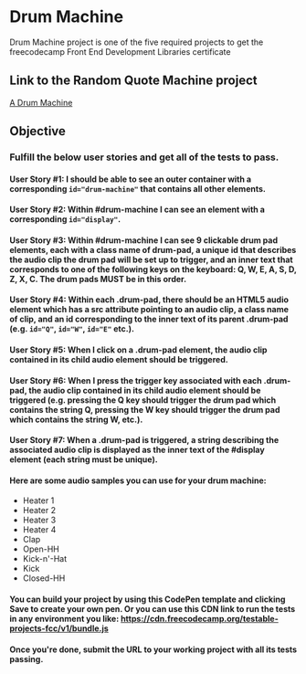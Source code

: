 # Drum Machine
Drum Machine project is one of the five required projects to get the freecodecamp Front End Development Libraries certificate
## Link to the Random Quote Machine project
[A Drum Machine](https://badr-21.github.io/Drum-Machine/)
## Objective
### Fulfill the below user stories and get all of the tests to pass.
#### User Story #1: I should be able to see an outer container with a corresponding `id="drum-machine"` that contains all other elements.

#### User Story #2: Within #drum-machine I can see an element with a corresponding `id="display"`.

#### User Story #3: Within #drum-machine I can see 9 clickable drum pad elements, each with a class name of drum-pad, a unique id that describes the audio clip the drum pad will be set up to trigger, and an inner text that corresponds to one of the following keys on the keyboard: Q, W, E, A, S, D, Z, X, C. The drum pads MUST be in this order.

#### User Story #4: Within each .drum-pad, there should be an HTML5 audio element which has a src attribute pointing to an audio clip, a class name of clip, and an id corresponding to the inner text of its parent .drum-pad (e.g. `id="Q"`, `id="W"`, `id="E"` etc.).

#### User Story #5: When I click on a .drum-pad element, the audio clip contained in its child audio element should be triggered.

#### User Story #6: When I press the trigger key associated with each .drum-pad, the audio clip contained in its child audio element should be triggered (e.g. pressing the Q key should trigger the drum pad which contains the string Q, pressing the W key should trigger the drum pad which contains the string W, etc.).

#### User Story #7: When a .drum-pad is triggered, a string describing the associated audio clip is displayed as the inner text of the #display element (each string must be unique).

#### Here are some audio samples you can use for your drum machine:

- Heater 1
- Heater 2
- Heater 3
- Heater 4
- Clap
- Open-HH
- Kick-n'-Hat
- Kick
- Closed-HH
#### You can build your project by using this CodePen template and clicking Save to create your own pen. Or you can use this CDN link to run the tests in any environment you like: https://cdn.freecodecamp.org/testable-projects-fcc/v1/bundle.js

#### Once you're done, submit the URL to your working project with all its tests passing.


